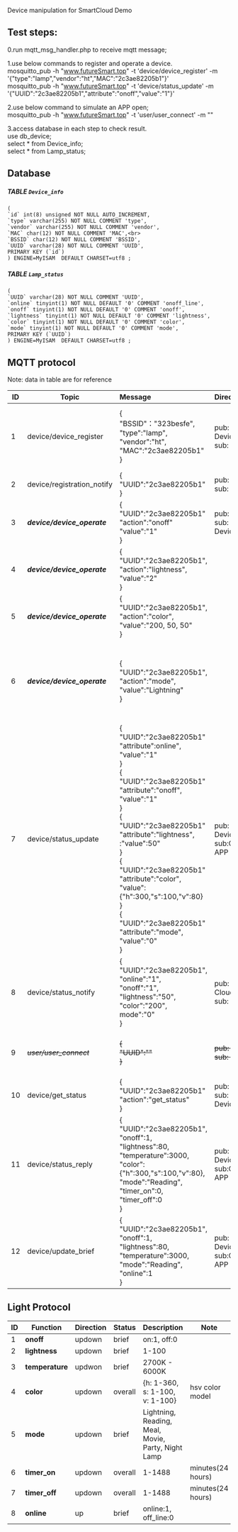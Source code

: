 Device manipulation for SmartCloud Demo

## Test steps:
0.run mqtt_msg_handler.php to receive mqtt message;  

1.use below commands to register and operate a device.  
mosquitto_pub -h "www.futureSmart.top" -t 'device/device_register' -m '{"type":"lamp","vendor":"ht","MAC":"2c3ae82205b1"}'  
mosquitto_pub -h "www.futureSmart.top" -t 'device/status_update' -m '{"UUID":"2c3ae82205b1","attribute":"onoff","value":"1"}'

2.use below command to simulate an APP open;  
mosquitto_pub -h "www.futureSmart.top" -t 'user/user_connect' -m ""

3.access database in each step to check result.  
use db_device;  
select * from Device_info;  
select * from Lamp_status;

## Database

##### TABLE `Device_info`
```
(
`id` int(8) unsigned NOT NULL AUTO_INCREMENT,
`type` varchar(255) NOT NULL COMMENT 'type',
`vendor` varchar(255) NOT NULL COMMENT 'vendor',
`MAC` char(12) NOT NULL COMMENT 'MAC',<br>
`BSSID` char(12) NOT NULL COMMENT 'BSSID',
`UUID` varchar(28) NOT NULL COMMENT 'UUID',
PRIMARY KEY (`id`)
) ENGINE=MyISAM  DEFAULT CHARSET=utf8 ;

```

##### TABLE `Lamp_status`

```
(
`UUID` varchar(28) NOT NULL COMMENT 'UUID',
`online` tinyint(1) NOT NULL DEFAULT '0' COMMENT 'onoff_line',
`onoff` tinyint(1) NOT NULL DEFAULT '0' COMMENT 'onoff',
`lightness` tinyint(1) NOT NULL DEFAULT '0' COMMENT 'lightness',
`color` tinyint(1) NOT NULL DEFAULT '0' COMMENT 'color',
`mode` tinyint(1) NOT NULL DEFAULT '0' COMMENT 'mode',
PRIMARY KEY (`UUID`)
) ENGINE=MyISAM  DEFAULT CHARSET=utf8 ;
```

## MQTT protocol

Note: data in table are for reference

|ID| Topic | Message | Direction | Version | Note 
|-| - | :- | :- | - | - |
|1| device/device_register |{<br>"BSSID"："323besfe",</br>"type":"lamp",<br>"vendor":"ht",<br>"MAC":"2c3ae82205b1"<br>}| pub: Device <br> sub: Cloud |  v1.0, v1.1 |esp8266 payload length limit， **BSSID and UUID is important** |
|2| device/registration_notify | {<br>"UUID":"2c3ae82205b1"<br>} | pub: cloud <br> sub: APP | v1.0, v1.1 | UUID use MAC for now
|3| ***device/device_operate*** | {<br>"UUID":"2c3ae82205b1"<br>"action":"onoff"<br>"value":"1"<br>} | pub: APP <br> sub: Device | v1.0, v1.1 | 
|4| ***device/device_operate*** | {</br> "UUID":"2c3ae82205b1",</br> "action":"lightness",</br>"value":"2"</br>} | | v1.0, v1.1 | lightness operate	|
|5| ***device/device_operate*** | {</br> "UUID":"2c3ae82205b1",</br> "action":"color",</br>"value":"200, 50, 50"</br>} | |v1.0, v1.1 |color operate **HSB** or **HSV** type	|
|6| ***device/device_operate*** | {</br> "UUID":"2c3ae82205b1",</br> "action":"mode",</br>"value":"Lightning"</br>} | | v1.0, v1.1 |light mode operate	value is **Lightning, Reading, Meal, Movie, Party, Night Lamp**|
|7| device/status_update | {<br>"UUID":"2c3ae82205b1"<br>"attribute":online",<br>"value":"1"<br>}<br>{<br>"UUID":"2c3ae82205b1"<br>"attribute":"onoff",<br>"value":"1"<br>}<br>{<br>"UUID":"2c3ae82205b1"<br>"attribute":"lightness",<br>:"value":50"<br>} <br> {<br>"UUID":"2c3ae82205b1"<br>"attribute":"color",<br>"value":<br>{"h":300,"s":100,"v":80}<br>} <br> {<br>"UUID":"2c3ae82205b1"<br>"attribute":"mode",<br>"value":"0"<br>} | pub: Device <br> sub:Cloud, APP | v1.0, v1.1 | after device execute operation or device online | 
|8| device/status_notify | {<br>"UUID":"2c3ae82205b1",<br>"online":"1",<br>"onoff":"1",<br>"lightness":"50", <br> "color":"200", <br> mode":"0"<br>}  | pub: Cloud <br> sub: APP | v1.0 | notify all devices one by one after APP open<br>(deprecated in v1.1, use https)
|9|~~*user/user_connect*~~| ~~{<br> "UUID":""<br>}~~ | ~~pub: APP <br> sub: Cloud~~|~~v1.0~~| ~~when APP open<br>(deprecated in v1.1, use https)~~
|10 |device/get_status | {<br>"UUID":"2c3ae82205b1"<br>"action":"get_status"<br>} | pub: APP <br> sub: Device | v1.1 | APP want to get overall status of device
|11|device/status_reply | {<br>"UUID":"2c3ae82205b1", <br>"onoff":1,<br>"lightness":80,<br>"temperature":3000,<br>"color":{"h":300,"s":100,"v":80},<br>"mode":"Reading",<br>"timer_on":0,<br>"timer_off":0 <br>} | pub: Device <br> sub:Cloud, APP | v1.1 | overall status 
|12| device/update_brief | {<br>"UUID":"2c3ae82205b1", <br>"onoff":1,<br>"lightness":80,<br>"temperature":3000,<br>"mode":"Reading",<br>"online":1 <br>} | pub: Device <br> sub:Cloud, APP | v1.1 | device notify brief status every second

## Light Protocol

|ID| Function | Direction | Status | Description | Note |
|-| - | - | - | - | - |
|1| **onoff** | updown | brief | on:1, off:0 |
|2| **lightness**| updown | brief | 1-100 |
|3| **temperature** | updwon | brief | 2700K - 6000K |
|4| **color** | updown | overall | {h: 1-360, s: 1-100, v: 1-100} | hsv color model
|5| **mode** | updown | brief | Lightning, Reading, Meal, Movie, Party, Night Lamp |
|6| **timer_on** | updown | overall | 1-1488 | minutes(24 hours) |
|7| **timer_off** | updown | overall | 1-1488 | minutes(24 hours) |
|8| **online** | up | brief | online:1, off_line:0 |
